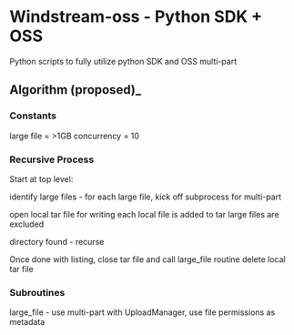 # Windstream-oss - Python SDK + OSS
Python scripts to fully utilize python SDK and OSS multi-part

## Algorithm (proposed)_

### Constants
large file = >1GB
concurrency = 10

### Recursive Process
Start at top level:

identify large files - for each large file, kick off subprocess for multi-part

open local tar file for writing
each local file is added to tar
large files are excluded

directory found - recurse

Once done with listing, close tar file and call large_file routine
delete local tar file


### Subroutines
large_file - use multi-part with UploadManager, use file permissions as metadata


